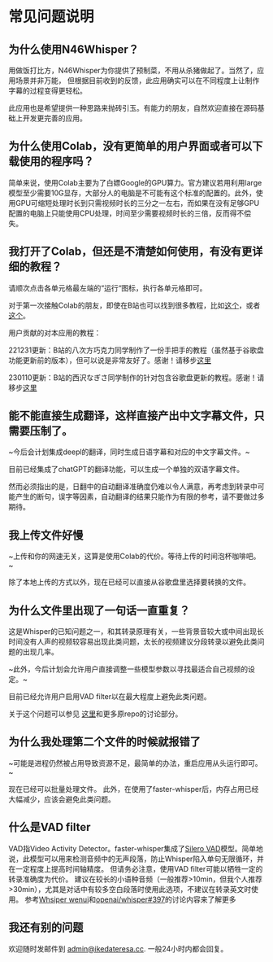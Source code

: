 # 常见问题说明

## 为什么使用N46Whisper？
用做饭打比方，N46Whisper为你提供了预制菜，不用从杀猪做起了。当然了，应用场景并非万能， 但根据目前收到的反馈，此应用确实可以在不同程度上让制作字幕的过程变得更轻松。

此应用也是希望提供一种思路来抛砖引玉。有能力的朋友，自然欢迎直接在源码基础上开发更完善的应用。

## 为什么使用Colab，没有更简单的用户界面或者可以下载使用的程序吗？
简单来说，使用Colab主要为了白嫖Google的GPU算力。官方建议若用利用large模型至少需要10G显存，大部分人的电脑是不可能有这个标准的配置的。此外，使用GPU可缩短处理时长到只需视频时长的三分之一左右，而如果在没有足够GPU配置的电脑上只能使用CPU处理，时间至少需要视频时长的三倍，反而得不偿失。

## 我打开了Colab，但还是不清楚如何使用，有没有更详细的教程？
请顺次点击各单元格最左端的“运行“图标，执行各单元格即可。

对于第一次接触Colab的朋友，即使在B站也可以找到很多教程，比如[这个](https://www.bilibili.com/video/BV13K4y1P7dx)，或者[这个](https://www.bilibili.com/video/BV1kd4y1g7Tq)。

用户贡献的对本应用的教程：

221231更新：B站的八次方巧克力同学制作了一份手把手的教程（虽然基于谷歌盘功能更新前的版本），但可以说是非常友好了。感谢！请移步[这里](https://www.bilibili.com/video/BV1cG4y1t7do)

230110更新：B站的西沢なぎさ同学制作的针对包含谷歌盘更新的教程。感谢！请移步[这里](https://www.bilibili.com/read/cv21090453)

## 能不能直接生成翻译，这样直接产出中文字幕文件，只需要压制了。
~今后会计划集成deepl的翻译，同时生成日语字幕和对应的中文字幕文件。~

目前已经集成了chatGPT的翻译功能，可以生成一个单独的双语字幕文件。

然而必须指出的是，日翻中的自动翻译准确度仍难以令人满意，再考虑到转录中可能产生的断句，误字等因素，自动翻译的结果只能作为有限的参考，请不要做过多期待。

## 我上传文件好慢
~上传和你的网速无关，这算是使用Colab的代价。等待上传的时间泡杯咖啡吧。~

除了本地上传的方式以外，现在已经可以直接从谷歌盘里选择要转换的文件。

## 为什么文件里出现了一句话一直重复？
这是Whisper的已知问题之一，和其转录原理有关，一些背景音较大或中间出现长时间没有人声的视频较容易出现此类问题，太长的视频建议分段转录以避免此类问题的出现几率。

~此外，今后计划会允许用户直接调整一些模型参数以寻找最适合自己视频的设定。~

目前已经允许用户启用VAD filter以在最大程度上避免此类问题。

关于这个问题可以参见 [这里](https://github.com/openai/whisper/discussions/192)和更多原repo的讨论部分。

## 为什么我处理第二个文件的时候就报错了
~可能是进程仍然被占用导致资源不足，最简单的办法，重启应用从头运行即可。~

现在已经可以批量处理文件。
此外，在使用了faster-whisper后，内存占用已经大幅减少，应该会避免此类问题。

## 什么是VAD filter
VAD指Video Activity Detector。faster-whisper集成了[Silero VAD](https://github.com/snakers4/silero-vad)模型。简单地说，此模型可以用来检测音频中的无声段落，防止Whisper陷入单句无限循环，并在一定程度上提高时间轴精度。
但请务必注意，使用VAD filter可能以牺牲一定的转录准确度为代价。
建议在较长的小语种音频（一般推荐>10min，但我个人推荐>30min），尤其是对话中有较多空白段落时使用此选项，不建议在转录英文时使用。
参考[Whsiper wenui](https://gitlab.com/aadnk/whisper-webui)和[openai/whisper#397](https://github.com/openai/whisper/discussions/397)的讨论内容来了解更多


## 我还有别的问题
欢迎随时发邮件到 admin@ikedateresa.cc. 一般24小时内都会回复。

